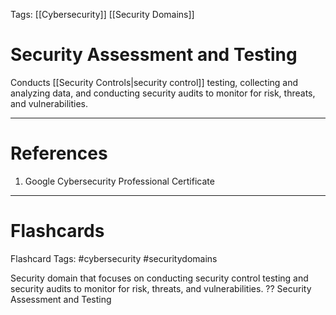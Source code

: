 Tags: [[Cybersecurity]] [[Security Domains]]
# Security Assessment and Testing

Conducts [[Security Controls|security control]] testing, collecting and analyzing data, and conducting security audits to monitor for risk, threats, and vulnerabilities.

---
# References

1. Google Cybersecurity Professional Certificate

---
# Flashcards

Flashcard Tags: #cybersecurity #securitydomains 

Security domain that focuses on conducting security control testing and security audits to monitor for risk, threats, and vulnerabilities.
??
Security Assessment and Testing
<!--SR:!2024-04-29,4,270!2024-04-28,3,250-->